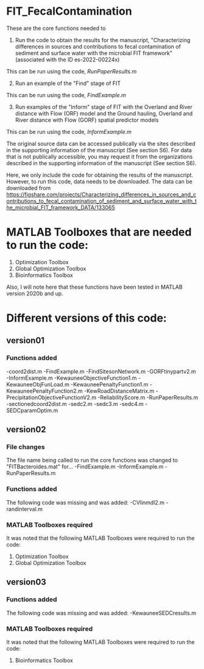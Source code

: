 # FIT_FecalContamination

These are the core functions needed to 

1) Run the code to obtain the results for the manuscript, "Characterizing differences in sources and contributions to fecal contamination of sediment and surface water with the microbial FIT framework"
(associated with the ID es-2022-00224x)

This can be run using the code, *RunPaperResults.m*

2) Run an example of the "Find" stage of FIT

This can be run using the code, *FindExample.m*

3) Run examples of the "Inform" stage of FIT with the Overland and River distance with Flow (ORF) model and the Ground hauling, Overland and River distance with Flow (GORF) spatial predictor models 

This can be run using the code, *InformExample.m*

The original source data can be accessed publically via the sites described in the supporting information of the manuscript (See section S6). 
For data that is not publically accessible, you may request it from the organizations described in the supporting information of the manuscript (See section S6).

Here, we only include the code for obtaining the results of the manuscript. However, to run this code, data needs to be downloaded. The data can be downloaded from https://figshare.com/projects/Characterizing_differences_in_sources_and_contributions_to_fecal_contamination_of_sediment_and_surface_water_with_the_microbial_FIT_framework_DATA/133065

# MATLAB Toolboxes that are needed to run the code: 
  1) Optimization Toolbox
  2) Global Optimization Toolbox
  3) Bioinformatics Toolbox

Also, I will note here that these functions have been tested in MATLAB version 2020b and up. 

# Different versions of this code: 
## version01 
### Functions added 
  -coord2dist.m
  -FindExample.m
  -FindSitesonNetwork.m
  -GORFtinypartv2.m
  -InformExample.m
  -KewauneeObjectiveFunction1.m
  -KewauneeObjFunLoad.m
  -KewauneePenaltyFunction1.m
  -KewauneePenaltyFunction2.m
  -KewRoadDistanceMatrix.m
  -PrecipitationObjectiveFunctionV2.m
  -ReliabilityScore.m
  -RunPaperResults.m
  -sectionedcoord2dist.m
  -sedc2.m
  -sedc3.m
  -sedc4.m
  -SEDCparamOptim.m 

## version02 
### File changes
The file name being called to run the core functions was changed to "FITBacteroides.mat" for...
  -FindExample.m
  -InformExample.m
  -RunPaperResults.m 

### Functions added
The following code was missing and was added: 
  -CVlinmdl2.m
  -randinterval.m

### MATLAB Toolboxes required
It was noted that the following MATLAB Toolboxes were required to run the code: 
  1. Optimization Toolbox
  2. Global Optimization Toolbox

## version03 
### Functions added
The following code was missing and was added: 
  -KewauneeSEDCresults.m 

### MATLAB Toolboxes required
It was noted that the following MATLAB Toolboxes were required to run the code: 
  1) Bioinformatics Toolbox 






